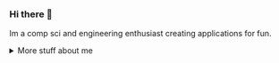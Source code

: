 ### Hi there 👋

Im a comp sci and engineering enthusiast creating applications for fun.

<details>
<summary>
  More stuff about me
</summary>

![Github Stats](https://github-readme-stats.vercel.app/api/?username=tubaplayerdis&show_icons=true&count_private=true&theme=monokai)
![UsedL anguages](https://github-readme-stats.vercel.app/api/top-langs/?username=tubaplayerdis&show_icons=true&count_private=true&theme=monokai&langs_count=10&layout=compact)

</details>
